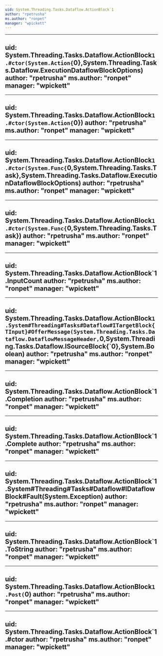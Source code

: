 ```yaml
---
uid: System.Threading.Tasks.Dataflow.ActionBlock`1
author: "rpetrusha"
ms.author: "ronpet"
manager: "wpickett"
---
```


---
uid: System.Threading.Tasks.Dataflow.ActionBlock`1.#ctor(System.Action{`0},System.Threading.Tasks.Dataflow.ExecutionDataflowBlockOptions)
author: "rpetrusha"
ms.author: "ronpet"
manager: "wpickett"
---

---
uid: System.Threading.Tasks.Dataflow.ActionBlock`1.#ctor(System.Action{`0})
author: "rpetrusha"
ms.author: "ronpet"
manager: "wpickett"
---

---
uid: System.Threading.Tasks.Dataflow.ActionBlock`1.#ctor(System.Func{`0,System.Threading.Tasks.Task},System.Threading.Tasks.Dataflow.ExecutionDataflowBlockOptions)
author: "rpetrusha"
ms.author: "ronpet"
manager: "wpickett"
---

---
uid: System.Threading.Tasks.Dataflow.ActionBlock`1.#ctor(System.Func{`0,System.Threading.Tasks.Task})
author: "rpetrusha"
ms.author: "ronpet"
manager: "wpickett"
---

---
uid: System.Threading.Tasks.Dataflow.ActionBlock`1.InputCount
author: "rpetrusha"
ms.author: "ronpet"
manager: "wpickett"
---

---
uid: System.Threading.Tasks.Dataflow.ActionBlock`1.System#Threading#Tasks#Dataflow#ITargetBlock{TInput}#OfferMessage(System.Threading.Tasks.Dataflow.DataflowMessageHeader,`0,System.Threading.Tasks.Dataflow.ISourceBlock{`0},System.Boolean)
author: "rpetrusha"
ms.author: "ronpet"
manager: "wpickett"
---

---
uid: System.Threading.Tasks.Dataflow.ActionBlock`1.Completion
author: "rpetrusha"
ms.author: "ronpet"
manager: "wpickett"
---

---
uid: System.Threading.Tasks.Dataflow.ActionBlock`1.Complete
author: "rpetrusha"
ms.author: "ronpet"
manager: "wpickett"
---

---
uid: System.Threading.Tasks.Dataflow.ActionBlock`1.System#Threading#Tasks#Dataflow#IDataflowBlock#Fault(System.Exception)
author: "rpetrusha"
ms.author: "ronpet"
manager: "wpickett"
---

---
uid: System.Threading.Tasks.Dataflow.ActionBlock`1.ToString
author: "rpetrusha"
ms.author: "ronpet"
manager: "wpickett"
---

---
uid: System.Threading.Tasks.Dataflow.ActionBlock`1.Post(`0)
author: "rpetrusha"
ms.author: "ronpet"
manager: "wpickett"
---

---
uid: System.Threading.Tasks.Dataflow.ActionBlock`1.#ctor
author: "rpetrusha"
ms.author: "ronpet"
manager: "wpickett"
---
